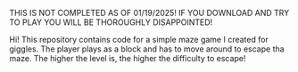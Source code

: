 THIS IS NOT COMPLETED AS OF 01/19/2025! IF YOU DOWNLOAD AND TRY TO PLAY YOU WILL BE THOROUGHLY DISAPPOINTED!

Hi! This repository contains code for a simple maze game I created for giggles. The player plays as a block and has to move around to escape tha maze. 
The higher the level is, the higher the difficulty to escape!

